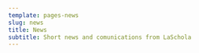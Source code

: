 ```yaml
---
template: pages-news
slug: news
title: News
subtitle: Short news and comunications from LaSchola
---
```

